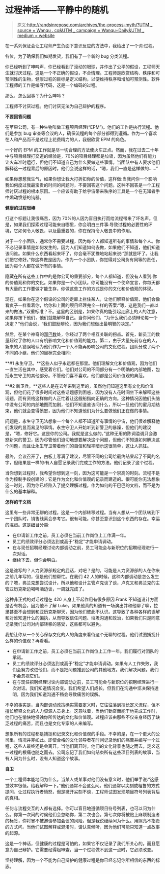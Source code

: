 # 过程神话——平静中的随机

> 原文:[http://randsinrepose.com/archives/the-process-myth/?UTM _ source = Wanqu . co&UTM _ campaign = Wanqu+Daily&UTM _ medium = website](http://randsinrepose.com/archives/the-process-myth/?utm_source=wanqu.co&utm_campaign=Wanqu+Daily&utm_medium=website)

在一系列保证会让工程师产生负面下意识反应的方法中，我给出了一个词:过程。

各位，为了确保我们如期发货，我们有了一个新的 bug 分类流程。

你已经听到了呻吟声，你已经看到了滚动的眼球，并作出了公平的假设，工程师天生就讨厌过程。这是一个不正确的假设，不合情理。工程师是欣赏结构、秩序和可预测性的生物，健康过程的目标是定义结构，以便维持秩序和增加可预测性。软件工程师的工作是编写代码，这是一个编码的过程。

那么，怎么回事？为什么呻吟？

工程师不讨厌过程。他们讨厌无法为自己辩护的程序。

**不要回答问题**

在苹果公司，有一种生物叫做工程项目经理(“EPM”)。他们的工作是执行流程。他们是参加 bug 审查等会议的人，确保流程的每个部分都得到遵循。作为一个喜欢在人和产品而不是过程上花费精力的人，我很欣赏 EPM 的角色。

一个好的 EPM 的工作就是尽一切合理的方法使火车正点。然而，我在过去二十年中与项目经理打交道的经验是，70%的项目经理都是垃圾，因为虽然他们有能力让火车准时运行，但他们不知道自己为什么要做这些事情。当团队中有人要求他们解释这一过程背后的原因时，他们会说这样的话，“嗯，我们一直是这样做的……”

如果你想惹我生气，如果你想让我大打折扣你的价值，这样做:当我问你一个影响我如何度过我最宝贵的时间的问题时，不要回答这个问题。这种不回答是一个工程师讨厌过程的根本原因。一个应该有助于给宇宙带来秩序的工具是一个在无知者手中煽动愤怒的钝器。

**健康的过程很棒**

打这个标题让我很痛苦，因为 70%的人因为盲目执行而给流程带来了坏名声。但是，如果我们探索过程可能来自哪里，你会明白三件事:导致过程的必要性的环境，它如何令人敬畏，以及最重要的，你在保持令人敬畏中的作用。

对于一个小团队，通常你不需要过程，因为每个人都知道所有的事情和每个人。你不必记录事情是如何发生的，因为人们知道如何去做，如果他们不知道，他们知道该问谁。如果什么东西看起来坏了，你会毫不犹豫地站起来说:“那就是坏了。让我们把它修好。”你这样做是因为，作为一个小团队，你觉得对公司负有同等的责任，因为每个人都在做所有的事情。

隐藏在所有这些工作中的是你公司的重要部分，每个人都知道，但没有人看到:你的价值观和你的文化。如果你是一个小团队，你可能没有一个使命宣言，你每天都有大量的工作要做才能生存，你做这些工作的方式是你的文化和价值观的体现。

现在，如果你在这个假设的公司的走廊上拦住某人，让他们解释价值观，他们会像看疯子一样看着你，给你和上面的项目经理完全一样的答案:“嗯，这是我们一直以来的做法。”双重标准？不。这里的区别是，如果你真的能引起走廊上的人的注意，如果你按下他们，他们就能解释自己。当你问他们，“为什么我们必须辩论每一个决定？”他们会说，“我们鼓励辩论，因为我们想做出最明智的决定。”

然后，在某个神奇的[邓巴数](https://en.wikipedia.org/wiki/Dunbar's_number)处，你经过了两个相互关联的拐点。首先，新员工的数量超过了你的人口有机影响文化和价值观的能力。第二，由于大量先前存在的人，新来的人错误地认为他们作为一个人不能再影响公司的文化进程。团队分成了两个不同的小组，他们的目标完全相同:

**#1 永生守卫。**这些人似乎永远都在那里。他们理解文化和价值观，因为他们一直生活在其中，感受着它们。他们对公司的不同部分有一个明确的内部地图，包括永生守卫的其他部分。不管他们喜不喜欢，他们都是公司价值观的典范。

**#2 新卫兵。**这些人是在去年来到这里的，虽然他们知道这里有文化和价值观，但他们花了很多时间对这些话题感到困惑，因为没有人花时间坐下来解释这些话题，而有资格这样做的人正忙着让这艘船指向正确的方向。这种情况因他们头脑中没有公司的内部地图而加剧，他们不知道谁该问什么，所以一旦他们的蜜月期结束，他们就会变得愤怒，因为他们不知道他们为什么要做他们正在做的事情。

问题是，永生守卫无法想象一个每个人都不知道所有事情的宇宙，他们很难解释他们发现的显而易见的事情。永生守卫人开始听到新警卫的暴躁，但他们的建议是，“嗯，修好它。这是你的公司。我就是这么做的。”这种无用的陈词滥调只会激怒新来的警卫，因为尽管他们迫切地想要解决这个问题，但他们不知道如何解决这个问题，而且让永生守卫带着他们的自信和轻率暗示这很简单，这让人抓狂。

最终，会议召开了，白板上写满了建议，尽管不同的公司给最终结果起了不同的名字，但结果是一样的:有人自愿记录我们完成工作的方法。他们记录了这个过程。

当你想到过程时，我希望你想到这一刻，因为这可能是一个崇高的时刻。流程不是作为控制手段创建的；它是作为文化和价值观的记录而建造的。很可能你无法想象这一时刻，因为你已经陷入了提交理解过程，作为如何的干巴巴的文档，而不是为什么的基本解释。

**怎样的干文档**

这里有一些非常无聊的过程。这是一个内部转移过程。当有人想从一个团队转到下一个团队时，销售线索会参考它。很有可能，你甚至意识到这个东西的存在。幸运的混蛋。这是细目分类:

*   在申请新工作之前，员工必须在当前工作岗位上工作满一年。
*   员工的绩效评分必须达到或高于“稳定”才能申请调动。
*   在与现任招聘经理讨论内部调动之前，员工可能会与新职位的招聘经理进行一次对话。
*   继续下去，但你会明白。

这是谁写的？人力资源部规定的屁话，对吧？是的，可能是人力资源部的人在你来之前几年写的，但是他们想帮忙。在我们 42 人的时候，这种内部调动是怎么发生的？嗯，弗兰克想尝试设计，所以他和设计主管卢克谈了谈，卢克又和弗兰克的主管亚历克斯边喝啤酒边谈，一周就完成了。

这种非正式的对话过程在 420 人身上不起作用有很多原因:Frank 不知道设计方面是否有机会，因为他不了解 Luke。如果他真的知道有一场演出并和他聊了聊，拉里甚至不会想到和亚历克斯聊天，因为他们彼此不认识。这导致了各种各样的误解和对谁知道什么的偏执，从而导致信任问题、垃圾沟通和政治，如果我们只是同意记录我们公司对内部转移的感受，这些都可以避免。

我想让你从一个关心保存文化的人的角度来看待这个无聊的过程。他们试图捕捉什么样的价值观？再看看。

*   在申请新工作之前，员工必须在当前工作岗位上工作一年。我们履行对团队的承诺。
*   员工的绩效评分必须达到或高于“稳定”才能申请调动。如果有人工作失败，我们会努力改进他们，而不是把问题推到公司的其他地方。我们解决问题，我们不会忽视它们。
*   在与现任招聘经理讨论内部调动之前，员工可能会与新职位的招聘经理进行一次对话。我们知道情况会变。我们希望人们成长，但我们在沟通中坚决保持透明，因为我们知道沟通不畅会导致痛苦的误解。

不幸的事实是，当内部调动政策确实需要定义时，它往往落到擅长定义流程，但不擅长解释文化的人力资源人员身上。这意味着，当他们勤奋而能干地完成工作时，他们也在愉快地侵蚀你所传达的文化和价值观。过程应该由那些不仅亲身经历了缺乏过程的痛苦，而且也是文化专家的人来编写。

想象所有的过程都是捕捉和记录文化和价值观的手段。不幸的是，在一个更大的公司里，情况并非如此。即使合格的文化领导者花时间记录他们的痛苦并编写一个过程，这些人最终还是会离开。当他们离开时，他们的文化背景也随之而去，定义这一过程的根痛也随之而去。公司忘记了我们如何结束所有这些项目列表的故事，当有人问为什么时，没有人知道这个故事。

**自卫**

一个工程师本能地问为什么。当某人或某事对他们没有意义时，他们举手说:“这感觉效率很低。给我解释一下。”他们通常不会这么问。他们通常以尖刻或粗鲁的方式提问，让过程执行者愤怒，但是撇开尖刻不谈，工程师试图发现项目符号列表背后的真相。

任何与流程交互的人都有选择。你可以盲目地遵循项目符号列表，也可以问为什么。你第一次问的时候他们会忽略你，第二次也会。第七次你将被贴上麻烦制造者的标签，你将冒不被邀请参加会议的风险，但是我说继续问为什么。用照亮不指责的方式问。当他们试图解释或混淆时，请认真倾听，因为他们可能只知道一点故事的起源。

这是一个神话，但健康的过程是可怕的，如果它不仅记录了我们所关心的，而且愿意为自己辩护。它需要经得起审查，当一个过程做不到这一点时，它必须改变。

坚持理解，因为一个不能为自己辩护的健康过程是你已经忘记你所相信的东西的标志。
